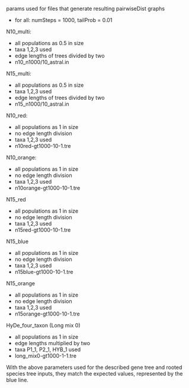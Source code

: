 params used for files that generate resulting pairwiseDist graphs

- for all: numSteps = 1000, tailProb = 0.01

N10_multi:
- all populations as 0.5 in size
- taxa 1,2,3 used
- edge lengths of trees divided by two
- n10_n1000/10_astral.in

N15_multi:
- all populations as 0.5 in size
- taxa 1,2,3 used
- edge lengths of trees divided by two
- n15_n1000/10_astral.in

N10_red:
- all populations as 1 in size
- no edge length division
- taxa 1,2,3 used
- n10red-gt1000-10-1.tre

N10_orange:
- all populations as 1 in size
- no edge length division
- taxa 1,2,3 used
- n10orange-gt1000-10-1.tre

N15_red
- all populations as 1 in size
- no edge length division
- taxa 1,2,3 used
- n15red-gt1000-10-1.tre

N15_blue
- all populations as 1 in size
- no edge length division
- taxa 1,2,3 used
- n15blue-gt1000-10-1.tre

N15_orange
- all populations as 1 in size
- no edge length division
- taxa 1,2,3 used
- n15orange-gt1000-10-1.tre

HyDe_four_taxon
(Long mix 0)
- all populations as 1 in size
- edge lengths multiplied by two
- taxa P1_1, P2_1, HYB_1 used
- long_mix0-gt1000-1-1.tre

With the above parameters used for the described gene tree and rooted species tree inputs, they match the expected values, represented by the blue line.